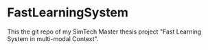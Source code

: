 # FastLearningSystem
This the git repo of my SimTech Master thesis project "Fast Learning System in multi-modal Context".
